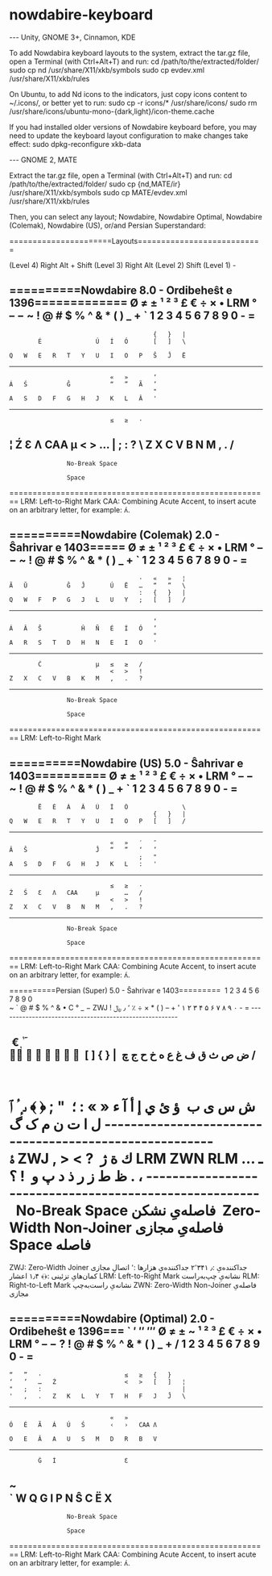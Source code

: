 # nowdabire-keyboard
--- Unity, GNOME 3+, Cinnamon, KDE

To add Nowdabira keyboard layouts to the system, extract the tar.gz file, open a Terminal (with Ctrl+Alt+T) and run:
	cd /path/to/the/extracted/folder/
	sudo cp nd /usr/share/X11/xkb/symbols
	sudo cp evdev.xml /usr/share/X11/xkb/rules

On Ubuntu, to add Nd icons to the indicators, just copy icons content to ~/.icons/, or better yet to run:
	sudo cp -r icons/* /usr/share/icons/
	sudo rm /usr/share/icons/ubuntu-mono-{dark,light}/icon-theme.cache

If you had installed older versions of Nowdabire keyboard before, you may need to update the keyboard
layout configuration to make changes take effect:
	sudo dpkg-reconfigure xkb-data

--- GNOME 2, MATE

Extract the tar.gz file, open a Terminal (with Ctrl+Alt+T) and run:
	cd /path/to/the/extracted/folder/
	sudo cp {nd,MATE/ir} /usr/share/X11/xkb/symbols
	sudo cp MATE/evdev.xml /usr/share/X11/xkb/rules


Then, you can select any layout; Nowdabire, Nowdabire Optimal, Nowdabire (Colemak), Nowdabire (US), or/and Persian Superstandard:

======================Layouts===========================

(Level 4) Right Alt + Shift
(Level 3) Right Alt
(Level 2) Shift
(Level 1) -

==========Nowdabire 8.0 - Ordibeheŝt e 1396=============
										Ø	≠	±
	¹	²	³	£	€	÷	×	•	LRM	°	–	−
~	!	@	#	$	%	^	&	*	(	)	_	+
`	1	2	3	4	5	6	7	8	9	0	-	=
--------------------------------------------------------
											{	}	|
			É				Ú	Í	Ó		[	]	\
													
	Q	W	E	R	T	Y	U	I	O	P	Ŝ	Ĵ	Ë
--------------------------------------------------------
								«	»		‘
	Á	Ś			Ĝ			“	”	Ã	’
											"
	A	S	D	F	G	H	J	K	L	Â	'
--------------------------------------------------------
								≤	≥	·
¦	Ź		Ɛ	Ʌ	CAA		µ	<	>	…
|								;	:	?
\	Z	X	C	V	B	N	M	,	.	/
--------------------------------------------------------

					No-Break Space

					Space
========================================================
LRM: Left-to-Right Mark
CAA: Combining Acute Accent, to insert acute on an arbitrary letter, for example: ʌ́.


==========Nowdabire (Colemak) 2.0 - Ŝahrivar e 1403=====
										Ø	≠	±
	¹	²	³	£	€	÷	×	•	LRM	°	–	−
~	!	@	#	$	%	^	&	*	(	)	_	+
`	1	2	3	4	5	6	7	8	9	0	-	=
--------------------------------------------------------
										·	«	»	¦
	Ã	Ŭ			Ĝ	Ĵ		Ú	Ë	…	“	”	\
										:	{	}	|
	Q	W	F	P	G	J	L	U	Y	;	[	]	/
--------------------------------------------------------
											‘
	Á	Â	Ŝ			Ĥ	Ñ	É	Í	Ó	’
											"
	A	R	S	T	D	H	N	E	I	O	'
--------------------------------------------------------
										
			Ĉ				µ	≤	≥	/
								<	>	!
	Z	X	C	V	B	K	M	,	.	?
--------------------------------------------------------

					No-Break Space

					Space
========================================================
LRM: Left-to-Right Mark


==========Nowdabire (US) 5.0 - Ŝahrivar e 1403==========
										Ø	≠	±
	¹	²	³	£	€	÷	×	•	LRM	°	–	−
~	!	@	#	$	%	^	&	*	(	)	_	+
`	1	2	3	4	5	6	7	8	9	0	-	=
--------------------------------------------------------
													
			Ë	É	Á	Ã	Ú	Í	Ó				\
											{	}	|
	Q	W	E	R	T	Y	U	I	O	P	[	]	/
--------------------------------------------------------
								«	»	′	″
	Â	Ŝ					Ĵ	“	”	‘	’
										;	"
	A	S	D	F	G	H	J	K	L	:	'
--------------------------------------------------------
								≤	≥	·
	Ź	Ś	Ɛ	Ʌ	CAA		µ		…	/
								<	>	!
	Z	X	C	V	B	N	M	,	.	?
--------------------------------------------------------

					No-Break Space

					Space
========================================================
LRM: Left-to-Right Mark
CAA: Combining Acute Accent, to insert acute on an arbitrary letter, for example: ʌ́.


==========Persian (Super) 5.0 - Ŝahrivar e 1403=========
‎	1	2	3	4	5	6	7	8	9	0		
‎~	`	@	#	$	%	^	&	•	C	°	_	−
ZWJ	!	٬	٫	﷼	٪	÷	×	*	(	)	–	+
‎'	۱	۲	۳	۴	۵	۶	۷	۸	۹	۰	-	=
‎-------------------------------------------------------

‎			€			ٖ	ٰ	ٓ					\
‎	ْ	ُ	ِ	َ	ٌ	ٍ	ً	ّ	[	]	{	}	|
‎	ض	ص	ث	ق	ف	غ	ع	ه	خ	ح	ج	چ	/
--------------------------------------------------------
‎											
‎			ى‍	ٕ	ٔ	ٱ		﴾	﴿	;	"
‎	ؤ	ئ	ي	إ	أ	آ	ء	«	»	:	؛
‎	ش	س	ی	ب	ل	ا	ت	ن	م	ک	گ
‎-------------------------------------------------------
‎										
‎		ۀ			ZWJ		,	>	<	?
‎	ك	ة	ژ	LRM	ZWN	RLM	ـ	…	!	؟
‎	ظ	ط	ز	ر	ذ	د	پ	و	.	،
‎-------------------------------------------------------
‎
‎					No-Break Space فاصله‌یِ نشکن
‎					Zero-Width Non-Joiner فاصله‌یِ مجازی
‎					Space فاصله
========================================================
ZWJ: Zero-Width Joiner اتصالِ مجازی
‎٬: ‎جداکننده‌یِ هزارها 	‎۲٬۳۴۱
‎٫: ‎جداکننده‌یِ اعشار 		‎۱٫۴
‎﴾﴿: ‎کمان‌هایِ تزئینی
LRM: Left-to-Right Mark نشانه‌یِ چپ‌به‌راست
RLM: Right-to-Left Mark نشانه‌یِ راست‌به‌چپ
ZWN: Zero-Width Non-Joiner فاصله‌یِ مجازی


==========Nowdabire (Optimal) 2.0 - Ordibeheŝt e 1396===
`	′	″	‴							Ø	≠	±
~	¹	²	³	£	€	÷	×	•	LRM	°	–	−
?	!	@	#	$	%	^	&	*	(	)	_	+
/	1	2	3	4	5	6	7	8	9	0	-	=
--------------------------------------------------------
	“	”	·						≤	≥	{	}	
	‘	’	…	Ź					<	>	[	]	¦
	"	;	:										|
	'	,	.	Z	K	L	Y	T	H	F	J	Ĵ	\
--------------------------------------------------------
								«	»		
	Ó	É	Ã	Á	Ú	Ś		‹	›	CAA	Ʌ
											
	O	E	Â	A	U	S	M	D	R	B	V
--------------------------------------------------------
 										
			Ĝ	Í					Ɛ	
~										
`	W	Q	G	I	P	N	Ŝ	C	Ë	X
--------------------------------------------------------

					No-Break Space

					Space
========================================================
LRM: Left-to-Right Mark
CAA: Combining Acute Accent, to insert acute on an arbitrary letter, for example: ʌ́.
